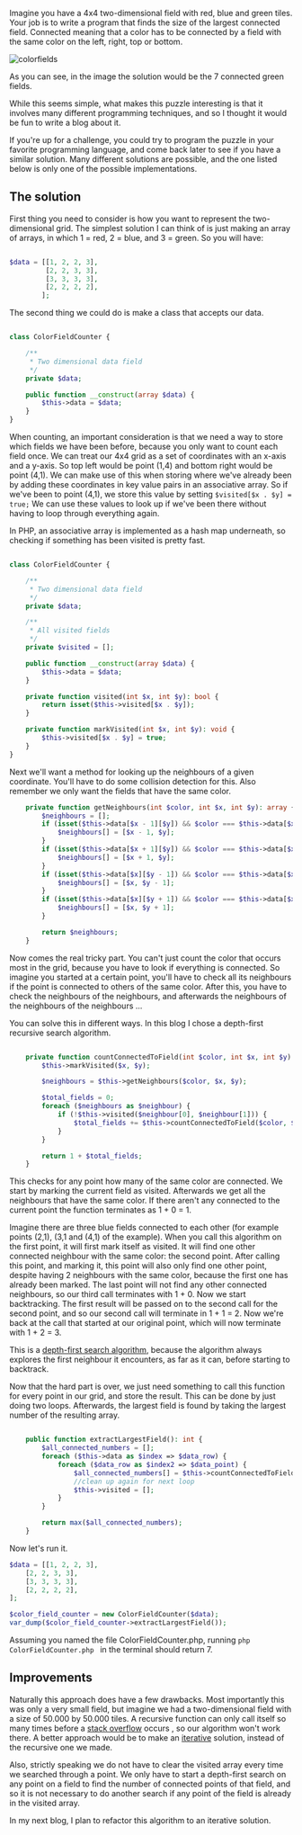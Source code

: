 Imagine you have a 4x4 two-dimensional field with red, blue and green tiles.
Your job is to write a program that finds the size of the largest connected field.
Connected meaning that a color has to be connected by a field with the same color
on the left, right, top or bottom. 

![colorfields](/images/colorfield.png)

As you can see, in the image the solution would be the 7 connected green fields.

While this seems simple, what makes this
puzzle interesting is that it involves many different programming techniques,
and so I thought it would be fun to write a blog about it.

If you're up for a challenge, you could try to program
the puzzle in your favorite programming language, and come back later to 
see if you have a similar solution. Many different solutions are possible, and
the one listed below is only one of the possible implementations.

## The solution

First thing you need to consider is how you want to represent the two-dimensional grid.
The simplest solution I can think of is just making an array of arrays,
in which 1 = red, 2 = blue, and 3 = green.
So you will have:

```php

$data = [[1, 2, 2, 3],
         [2, 2, 3, 3],
         [3, 3, 3, 3],
         [2, 2, 2, 2],
        ];

```

The second thing we could do is make a class that accepts our data.

```php

class ColorFieldCounter {

    /**
     * Two dimensional data field
     */
    private $data;

    public function __construct(array $data) {
        $this->data = $data;
    }
}

```

When counting, an important consideration is that we need 
a way to store which fields we have been before, because you only
want to count each field once. We can treat our 4x4 grid as 
a set of coordinates with an x-axis and a y-axis. So top left would be point (1,4)
and bottom right would be point (4,1). We can make use of this when storing
where we've already been by adding these coordinates in key value pairs
in an associative array. So if we've been to point (4,1), we store this value
by setting `$visited[$x . $y] = true;`
We can use these values to look up if we've been there without having
to loop through everything again. 

In PHP, an associative array is implemented as a hash map underneath, so checking if something has been visited is pretty fast.

```php

class ColorFieldCounter {

    /**
     * Two dimensional data field
     */
    private $data;

    /**
     * All visited fields
     */
    private $visited = [];

    public function __construct(array $data) {
        $this->data = $data;
    }

    private function visited(int $x, int $y): bool {
        return isset($this->visited[$x . $y]);
    }

    private function markVisited(int $x, int $y): void {
        $this->visited[$x . $y] = true;
    }
}

```

Next we'll want a method for looking up the neighbours of a given coordinate.
You'll have to do some collision detection for this. Also remember we only want
the fields that have the same color.

```php
    private function getNeighbours(int $color, int $x, int $y): array {
        $neighbours = [];
        if (isset($this->data[$x - 1][$y]) && $color === $this->data[$x - 1][$y]) {
            $neighbours[] = [$x - 1, $y];
        }
        if (isset($this->data[$x + 1][$y]) && $color === $this->data[$x + 1][$y]) {
            $neighbours[] = [$x + 1, $y];
        }
        if (isset($this->data[$x][$y - 1]) && $color === $this->data[$x][$y - 1]) {
            $neighbours[] = [$x, $y - 1];
        }
        if (isset($this->data[$x][$y + 1]) && $color === $this->data[$x][$y + 1]) {
            $neighbours[] = [$x, $y + 1];
        }

        return $neighbours;
    }
```

Now comes the real tricky part. You can't just count the color that occurs
most in the grid, because you have to look if everything is connected. So imagine
you started at a certain point, you'll have to check all its neighbours if
the point is connected to others of the same color. After this,
you have to check the neighbours of the neighbours, and afterwards the
neighbours of the neighbours of the neighbours ...

You can solve this in different ways. In this blog I chose a depth-first
recursive search algorithm.

```php

    private function countConnectedToField(int $color, int $x, int $y): int {
        $this->markVisited($x, $y);

        $neighbours = $this->getNeighbours($color, $x, $y);

        $total_fields = 0;
        foreach ($neighbours as $neighbour) {
            if (!$this->visited($neighbour[0], $neighbour[1])) {
                $total_fields += $this->countConnectedToField($color, $neighbour[0], $neighbour[1]);
            }
        }

        return 1 + $total_fields;
    }

```

This checks for any point how many of the same color are connected. We
start by marking the current field as visited. Afterwards we get all the neighbours
that have the same color. If there aren't any connected to the current point
 the function terminates as 1 + 0 = 1.

Imagine there are three blue fields connected to each other (for example points (2,1), (3,1 and (4,1) of the example).
When you call this algorithm on the first point, it will first mark itself as visited.
It will find one other connected neighbour with the same color: the second point. After
calling this point, and marking it, this point will also only find one other point,
despite having 2 neighbours with the same color, because the first one has already been marked. 
The last point will not find any other connected neighbours, so our third call terminates with 1 + 0.
Now we start backtracking. The first result will be passed on to the second call for the second point,
and so our second call will terminate in 1 + 1 = 2. Now we're back at the call that started
at our original point, which will now terminate with 1 + 2 = 3.

This is a [depth-first search algorithm](https://en.wikipedia.org/wiki/Depth-first_search),
 because the algorithm always explores the first neighbour it encounters, as far as it can,
before starting to backtrack.

Now that the hard part is over, we just need something to call this function
for every point in our grid, and store the result. This can be done by just doing two loops. 
Afterwards, the largest field is found by taking the largest number of the resulting array.


```php

    public function extractLargestField(): int {
        $all_connected_numbers = [];
        foreach ($this->data as $index => $data_row) {
            foreach ($data_row as $index2 => $data_point) {
                $all_connected_numbers[] = $this->countConnectedToField($data_point, $index, $index2, 0);
                //clean up again for next loop
                $this->visited = [];
            }
        }

        return max($all_connected_numbers);
    }
```

Now let's run it.

```php
$data = [[1, 2, 2, 3],
    [2, 2, 3, 3],
    [3, 3, 3, 3],
    [2, 2, 2, 2],
];

$color_field_counter = new ColorFieldCounter($data);
var_dump($color_field_counter->extractLargestField());
```

Assuming you named the file ColorFieldCounter.php, running
```php ColorFieldCounter.php ``` in the terminal
should return 7.

## Improvements

Naturally this approach does have a few drawbacks. Most importantly this was
only a very small field, but imagine we had a two-dimensional field with a size
of 50.000 by 50.000 tiles. A recursive function can only call
itself so many times before a [stack overflow](https://en.wikipedia.org/wiki/Stack_buffer_overflow) occurs ,
so our algorithm won't work there. A better approach would be to make
an [iterative](https://www.techiedelight.com/depth-first-search/) solution,
instead of the recursive one we made.

Also, strictly speaking we do not have to clear the visited array every time we searched through
a point. We only have to start a depth-first search on any point on a field to find the number
of connected points of that field, and so it is not necessary to do another search if any point of
 the field is already in the visited array.

In my next blog, I plan to refactor this algorithm to an iterative solution.
